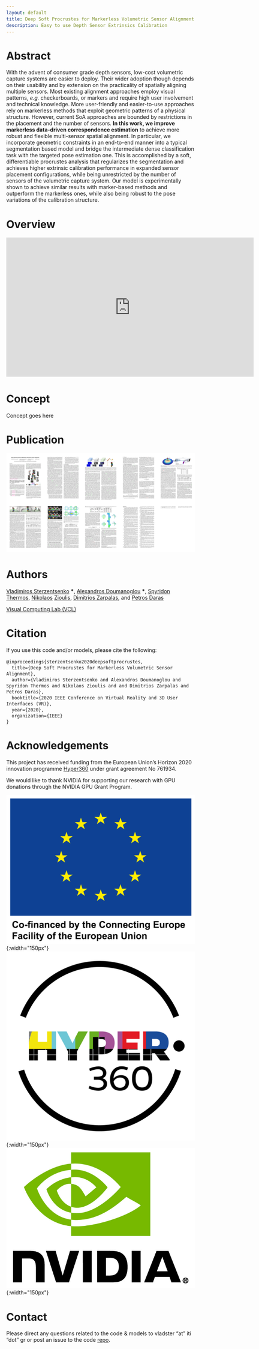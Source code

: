 ```yaml
---
layout: default
title: Deep Soft Procrustes for Markerless Volumetric Sensor Alignment
description: Easy to use Depth Sensor Extrinsics Calibration
---
```

# Abstract

With the advent of consumer grade depth sensors, low-cost volumetric capture systems are easier to deploy. 
Their wider adoption though depends on their usability and by extension on the practicality of spatially aligning multiple sensors. Most existing alignment approaches employ visual patterns, _e.g._ checkerboards, or markers and require high user involvement and technical knowledge. More user-friendly and easier-to-use approaches rely on markerless methods that exploit geometric patterns of a physical structure. However, current SoA approaches are bounded by restrictions in the placement and the number of sensors. **In this work, we improve markerless data-driven correspondence estimation** to achieve more robust and flexible multi-sensor spatial alignment. In particular, we incorporate geometric constraints in an end-to-end manner into a typical segmentation based model and bridge the intermediate dense classification task with the targeted pose estimation one. This is accomplished by a soft, differentiable procrustes analysis that regularizes the segmentation and achieves higher extrinsic calibration performance in expanded sensor placement configurations, while being unrestricted by the number of sensors of the volumetric capture system. Our model is experimentally shown to achieve similar results with marker-based methods and outperform the markerless ones, while also being robust to the pose variations of the calibration structure.

# Overview

<iframe width="660" height="371"" src="https://www.youtube.com/embed/0l5neSMt-2Y" frameborder="0" allow="accelerometer; autoplay; encrypted-media; gyroscope; picture-in-picture" allowfullscreen></iframe>

# Concept
Concept goes here


# Publication
![paper](./assets/images/paper.png)
# Authors
[Vladimiros Sterzentsenko](https://github.com/vladsterz) __\*__, [Alexandros Doumanoglou](https://github.com/aldoumiti) __\*__, [Spyridon Thermos](https://github.com/spthermo), [Nikolaos](https://github.com/zokin) [Zioulis](https://github.com/zuru), [Dimitrios Zarpalas](https://www.iti.gr/iti/people/Dimitrios_Zarpalas.html), and [Petros Daras](https://www.iti.gr/iti/people/Petros_Daras.html)

[Visual Computing Lab (VCL)](https://vcl.iti.gr)

# Citation
If you use this code and/or models, please cite the following:
```
@inproceedings{sterzentsenko2020deepsoftprocrustes,
  title={Deep Soft Procrustes for Markerless Volumetric Sensor Alignment},
  author={Vladimiros Sterzentsenko and Alexandros Doumanoglou and Spyridon Thermos and Nikolaos Zioulis and and Dimitrios Zarpalas and Petros Daras},
  booktitle={2020 IEEE Conference on Virtual Reality and 3D User Interfaces (VR)},
  year={2020},
  organization={IEEE}
}
```

# Acknowledgements
This project has received funding from the European Union’s Horizon 2020 innovation programme [Hyper360](https://hyper360.eu/) under grant agreement No 761934.

 We would like to thank NVIDIA for supporting our research with GPU donations through the NVIDIA GPU Grant Program.

![eu](./assets/images/eu.png){:width="150px"} ![h360](./assets/images/h360.png){:width="150px"} ![nvidia](./assets/images/nvidia.jpg){:width="150px"}
# Contact
Please direct any questions related to the code & models to vladster “at” iti “dot” gr or post an issue to the code [repo](https://github.com/VCL3D/StructureNet).
